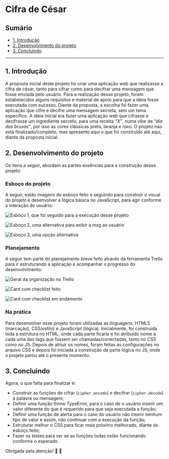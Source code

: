 # Cifra de César

## Sumário

* [1. Introdução](#1-introdução)
* [2. Desenvolvimento do projeto](#2-desenvolvimento-do-projeto)
* [3. Concluindo](#3-concluindo)

***

## 1. Introdução

A proposta inicial deste projeto foi criar uma aplicação web que realizasse a cifra de césar, tanto para cifrar como para
decifrar uma mensagem que fosse enviada pelo usuário. Para a realização desse projeto, foram estabelecidos alguns
requisitos e material de apoio para que a ideia fosse executada com sucesso.
Diante da proposta, a escolha foi fazer uma aplicação que cifre e decifre uma mensagem secreta, sem um tema específico. A ideia inicial era fazer uma aplicação web que cifrasse e decifrasse um ingrediente secreto, para uma receita _“X”_, numa vibe de _“dia das bruxas”_, por isso as cores clássicas preto, laranja e roxo. 
O projeto não está finalizado/completo, mas apresento aqui o que foi construído até aqui, diante da proposta inicial.

## 2. Desenvolvimento do projeto

Os itens a seguir, abordam as partes essências para a construção desse projeto:

### Esboço do projeto

A seguir, estão imagens do esboço feito e seguindo para construir o visual do projeto e desenvolver a lógica básica no JavaScript, para agir conforme a interação do usuário:

![Esboço 1, que foi seguido para a execução desse projeto](esbocoa.jpg)

![Esboço 2, uma alternativa para exibir a msg ao usuário](esbocob.jpg)

![Esboço 3, uma opção alternativa](esbococ.jpg)


### Planejamento

A seguir tem parte do planejamento breve feito através da ferramenta Trello para ir estruturando a aplicação e acompanhar o progresso do desenvolvimento:

![Geral da organização no Trello](trelloa.png)

![Card com checklist feito](trellob.png)

![Card com checklist em andamento](trelloc.png)

### Na prática

Para desenvolver esse projeto foram utilizadas as linguagens: HTML5 (marcação), CSS(estilo) e JavaScript (lógica).
Inicialmente, foi construida toda a estrutura no HTML, onde cada parte ficaria e foi atribuído nome a cada uma das tags que fossem ser chamadas/conectadas, tanto no CSS como no JS. 
Depois de atriuir os nomes, foram feitas as configurações no arquivo CSS e depois foi iniciada a construção da parte lógica no JS, onde o projeto parou até o presente momento. 


## 3. Concluindo

Agora, o que falta para finalizar é: 
  * Construir as funções de cifrar (`cipher.encode`) e decifrar (`cipher.decode`) a palavra ou mensagem;
  * Definir uma função throw TypeError, para o caso de o usuário inserir um valor diferente do que é requerido para que seja executada a função;
 * Definir uma função de alerta para o caso do usuário não inserir nenhum tipo de valor e assim, não continuar com a execução da função;
 * Estruturar melhor o CSS para ficar mais próximo melhorado, diante do esboço feito;
 * Fazer os testes para ver se as funções todas estão funcionando conforme o esperado.

  Obrigada pela atenção! :sunflower: :yellow_heart:

